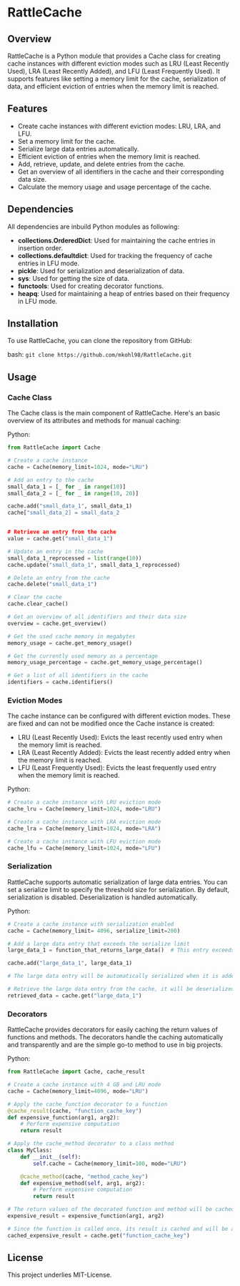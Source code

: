 # RattleCache

## Overview
RattleCache is a Python module that provides a Cache class for creating cache instances with different eviction modes such as LRU (Least Recently Used), LRA (Least Recently Added), and LFU (Least Frequently Used). It supports features like setting a memory limit for the cache, serialization of data, and efficient eviction of entries when the memory limit is reached.

## Features
- Create cache instances with different eviction modes: LRU, LRA, and LFU.
- Set a memory limit for the cache.
- Serialize large data entries automatically.
- Efficient eviction of entries when the memory limit is reached.
- Add, retrieve, update, and delete entries from the cache.
- Get an overview of all identifiers in the cache and their corresponding data size.
- Calculate the memory usage and usage percentage of the cache.

## Dependencies

All dependencies are inbuild Python modules as following:

- **collections.OrderedDict**: Used for maintaining the cache entries in insertion order.
- **collections.defaultdict**: Used for tracking the frequency of cache entries in LFU mode.
- **pickle**: Used for serialization and deserialization of data.
- **sys**: Used for getting the size of data.
- **functools**: Used for creating decorator functions.
- **heapq**: Used for maintaining a heap of entries based on their frequency in LFU mode.

## Installation

To use RattleCache, you can clone the repository from GitHub:

bash:
`git clone https://github.com/mkohl98/RattleCache.git`

## Usage
### Cache Class

The Cache class is the main component of RattleCache. Here's an basic overview of its attributes and methods for manual caching:

Python:
```python
from RattleCache import Cache

# Create a cache instance
cache = Cache(memory_limit=1024, mode="LRU")

# Add an entry to the cache
small_data_1 = [_ for _ in range(10)]
small_data_2 = [_ for _ in range(10, 20)]

cache.add("small_data_1", small_data_1)
cache["small_data_2] = small_data_2


# Retrieve an entry from the cache
value = cache.get("small_data_1")

# Update an entry in the cache
small_data_1_reprocessed = list(range(10))
cache.update("small_data_1", small_data_1_reprocessed)

# Delete an entry from the cache
cache.delete("small_data_1")

# Clear the cache
cache.clear_cache()

# Get an overview of all identifiers and their data size
overview = cache.get_overview()

# Get the used cache memory in megabytes
memory_usage = cache.get_memory_usage()

# Get the currently used memory as a percentage
memory_usage_percentage = cache.get_memory_usage_percentage()

# Get a list of all identifiers in the cache
identifiers = cache.identifiers()
```

### Eviction Modes

The cache instance can be configured with different eviction modes. These are fixed and can not be modified once the Cache instance is created:
- LRU (Least Recently Used): Evicts the least recently used entry when the memory limit is reached.
- LRA (Least Recently Added): Evicts the least recently added entry when the memory limit is reached.
- LFU (Least Frequently Used): Evicts the least frequently used entry when the memory limit is reached.

Python:
```python
# Create a cache instance with LRU eviction mode
cache_lru = Cache(memory_limit=1024, mode="LRU")

# Create a cache instance with LRA eviction mode
cache_lra = Cache(memory_limit=1024, mode="LRA")

# Create a cache instance with LFU eviction mode
cache_lfu = Cache(memory_limit=1024, mode="LFU")
```

### Serialization

RattleCache supports automatic serialization of large data entries. You can set a serialize limit to specify the threshold size for serialization. By default, serialization is disabled. Deserialization is handled automatically.

Python:
```python
# Create a cache instance with serialization enabled
cache = Cache(memory_limit= 4096, serialize_limit=200)

# Add a large data entry that exceeds the serialize limit
large_data_1 = function_that_returns_large_data()  # This entry exceeds the serialize limit

cache.add("large_data_1", large_data_1)

# The large data entry will be automatically serialized when it is added to the cache

# Retrieve the large data entry from the cache, it will be deserialized automatically
retrieved_data = cache.get("large_data_1")
```

### Decorators

RattleCache provides decorators for easily caching the return values of functions and methods. The decorators handle the caching automatically and transparently and are the simple go-to method to use in big projects.

Python:
```python
from RattleCache import Cache, cache_result

# Create a cache instance with 4 GB and LRU mode
cache = Cache(memory_limit=4096, mode="LRU")

# Apply the cache_function decorator to a function
@cache_result(cache, "function_cache_key")
def expensive_function(arg1, arg2):
    # Perform expensive computation
    return result

# Apply the cache_method decorator to a class method
class MyClass:
    def __init__(self):
        self.cache = Cache(memory_limit=100, mode="LRU")

    @cache_method(cache, "method_cache_key")
    def expensive_method(self, arg1, arg2):
        # Perform expensive computation
        return result

# The return values of the decorated function and method will be cached based on the provided cache key
expensive_result = expensive_function(arg1, arg2)

# Since the function is called once, its result is cached and will be accessed if the function is called again
cached_expensive_result = cache.get("function_cache_key")
```

## License
This project underlies MIT-License.